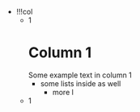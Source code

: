 - !!!col
	- 1
		# Column 1
		Some example text in column 1
		- some lists inside as well
			- more l
	- 1